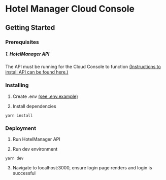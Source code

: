 # Hotel Manager Cloud Console

## Getting Started

### Prerequisites

##### 1. HotelManager API

The API must be running for the Cloud Console to function [(Instructions to install API can be found here.)](https://github.com/my-hotel-manager/api/blob/readme/README.md)

### Installing

1. Create .env [(see .env.example)](https://github.com/my-hotel-manager/cloud-console/blob/readme/.env.example)

2. Install dependencies

```
yarn install
```

### Deployment

1. Run HotelManager API

2. Run dev environment

```
yarn dev
```

3. Navigate to localhost:3000, ensure login page renders and login is successful
